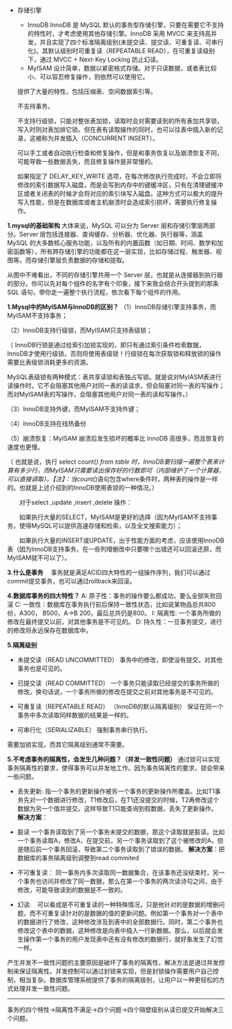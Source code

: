 + 存储引擎
	+ InnoDB
	InnoDB 是 MySQL 默认的事务型存储引擎，只要在需要它不支持的特性时，才考虑使用其他存储引擎。InnoDB 采用 MVCC 来支持高并发，并且实现了四个标准隔离级别(未提交读、提交读、可重复读、可串行化)。其默认级别时可重复读（REPEATABLE READ），在可重复读级别下，通过 MVCC + Next-Key Locking 防止幻读。
	+ MyISAM
	 设计简单，数据以紧密格式存储。对于只读数据，或者表比较小、可以容忍修复操作，则依然可以使用它。

	提供了大量的特性，包括压缩表、空间数据索引等。

	不支持事务。

	不支持行级锁，只能对整张表加锁，读取时会对需要读到的所有表加共享锁，写入时则对表加排它锁。但在表有读取操作的同时，也可以往表中插入新的记录，这被称为并发插入（CONCURRENT INSERT）。

	可以手工或者自动执行检查和修复操作，但是和事务恢复以及崩溃恢复不同，可能导致一些数据丢失，而且修复操作是非常慢的。

	如果指定了 DELAY_KEY_WRITE 选项，在每次修改执行完成时，不会立即将修改的索引数据写入磁盘，而是会写到内存中的键缓冲区，只有在清理键缓冲区或者关闭表的时候才会将对应的索引块写入磁盘。这种方式可以极大的提升写入性能，但是在数据库或者主机崩溃时会造成索引损坏，需要执行修复操作。
	

**1.mysql的基础架构**
大体来说，MySQL 可以分为 Server 层和存储引擎层两部分。Server 层包括连接器、查询缓存、分析器、优化器、执行器等，涵盖 MySQL 的大多数核心服务功能，以及所有的内置函数（如日期、时间、数学和加密函数等），所有跨存储引擎的功能都在这一层实现，比如存储过程、触发器、视图等。而存储引擎层负责数据的存储和提取。

从图中不难看出，不同的存储引擎共用一个 Server 层，也就是从连接器到执行器的部分。你可以先对每个组件的名字有个印象，接下来我会结合开头提到的那条 SQL 语句，带你走一遍整个执行流程，依次看下每个组件的作用。


**1.Mysql中的MyISAM与InnoDB的区别？**
（1）InnoDB存储引擎支持事务，而MyISAM不支持事务；

（2）InnoDB支持行级锁，而MyISAM只支持表级锁；

（ InnoDB行锁是通过给索引加锁实现的，即只有通过索引条件检索数据，InnoDB才使用行级锁，否则将使用表级锁！行级锁在每次获取锁和释放锁的操作需要比表级锁消耗更多的资源。

MySQL表级锁有两种模式：表共享读锁和表独占写锁。就是说对MyIASM表进行读操作时，它不会阻塞其他用户对同一表的读请求，但会阻塞对同一表的写操作；而对MyISAM表的写操作，会阻塞其他用户对同一表的读和写操作。）

（3）InnoDB支持外键，而MyISAM不支持外键；

（4）InnoDB支持在线热备份

（5）崩溃恢复：MyISAM 崩溃后发生损坏的概率比 InnoDB 高很多，而且恢复的速度也更慢。


（ 也就是说，执行 select count(*) from table 时，InnoDB要扫描一遍整个表来计算有多少行，而MyISAM只需要读出保存好的行数即可（内部维护了一个计算器，可以直接调取）。【注】：当count(*)语句包含where条件时，两种表的操作是一样的。也就是上述介绍到的InnoDB使用表锁的一种情况。）

　　对于select ,update ,insert ,delete 操作：

　　如果执行大量的SELECT，MyISAM是更好的选择（因为MyISAM不支持事务，使得MySQL可以提供高速存储和检索，以及全文搜索能力）；

　　如果执行大量的INSERT或UPDATE，出于性能方面的考虑，应该使用InnoDB表（因为InnoDB支持事务，在一些列增删改中只要哪个出错还可以回滚还原，而MyISAM就不可以了）。

**3.什么是事务**
　事务就是满足ACID四大特性的一组操作序列，我们可以通过commit提交事务，也可以通过rollback来回滚。

**4.数据库事务的四大特性？**
A: 原子性：事务的操作要么都成功，要么全部失败回滚
C: 一致性：数据库在事务执行前后保持一致性状态，比如说某物品总共800份，A300， B500，A->B 200，最后总共仍是800。
I: 隔离性: 一个事务所做的修改在最终提交以前，对其他事务是不可见的。
D: 持久性：一旦事务提交，进行的修改将永远保存在数据库中。

**5.隔离级别**
+ 未提交读（READ UNCOMMITTED）
事务中的修改，即使没有提交，对其他事务也是可见的。

+ 已提交读（READ COMMITTED）
一个事务只能读取已经提交的事务所做的修改。换句话说，一个事务所做的修改在提交之前对其他事务是不可见的。

+ 可重复读（REPEATABLE READ） （InnoDB的默认隔离级别）
保证在同一个事务中多次读取同样数据的结果是一样的。

+ 可串行化（SERIALIZABLE）
强制事务串行执行。

需要加锁实现，而其它隔离级别通常不需要。

**5.不考虑事务的隔离性，会发生几种问题？（并发一致性问题）**
通过锁可以实现事务隔离性的要求，使得事务可以并发地工作。因为事务隔离性的要求，锁会带来一些问题。


+ 丢失更新: 指一个事务的更新操作被另一个事务的更新操作所覆盖。比如T1事务先对一个数据进行修改，T1修改后，在T1还没提交的时候，T2再修改这个数据为另一个值并提交。这样导致T1只能查询到假数据，丢失了更新操作。
  **解决方案**：
+ 脏读
  一个事务读取到了另一个事务未提交的数据，那这个读取就是脏读。比如一个事务读取A，修改A，在提交前，另一个事务读取到了这个被修改的A，但是随后前一个事务回滚，导致第二个事务读取到了错误的数据。
  **解决方案**：把数据库的事务隔离级别调整到read commited
+ 不可重复读：
  同一事务内多次读取同一数据集合，在该事务还没结束时，另一个事务也访问并修改了同一数据，那么在第一个事务的两次读诗句之间，由于修改，可能导致读到的数据是不一致的。

+ 幻读:　可以看成是不可重复读的一种特殊情况，只是他针对的是数据的增删问题，而不可重复读针对的是数据的值的更新问题。例如第一个事务对一个表中的数据进行了修改，这种修改涉及到表中的全部数据行。同时，第二个事务也修改这个表中的数据，这种修改是向表中插入一行新数据。那么，以后就会发生操作第一个事务的用户发现表中还有没有修改的数据行，就好象发生了幻觉一样。

产生并发不一致性问题的主要原因是破坏了事务的隔离性，解决方法是通过并发控制来保证隔离性。并发控制可以通过封锁来实现，但是封锁操作需要用户自己控制，相当复杂。数据库管理系统提供了事务的隔离级别，让用户以一种更轻松的方式处理并发一致性问题。

****

事务的四个特性->隔离性不满足->四个问题->四个隔壁级别从读已提交开始解决三个问题。


